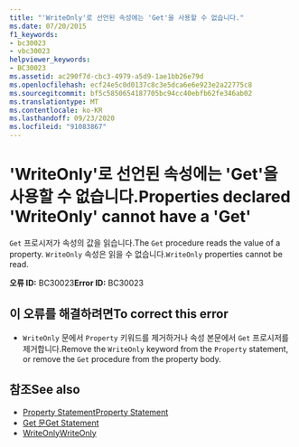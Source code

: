 ```yaml
---
title: "'WriteOnly'로 선언된 속성에는 'Get'을 사용할 수 없습니다."
ms.date: 07/20/2015
f1_keywords:
- bc30023
- vbc30023
helpviewer_keywords:
- BC30023
ms.assetid: ac290f7d-cbc3-4979-a5d9-1ae1bb26e79d
ms.openlocfilehash: ecf24e5c0d0137c8c3e5dca6e6e923e2a22775c8
ms.sourcegitcommit: bf5c5850654187705bc94cc40ebfb62fe346ab02
ms.translationtype: MT
ms.contentlocale: ko-KR
ms.lasthandoff: 09/23/2020
ms.locfileid: "91083867"
---
```

# <a name="properties-declared-writeonly-cannot-have-a-get"></a><span data-ttu-id="8b867-102">'WriteOnly'로 선언된 속성에는 'Get'을 사용할 수 없습니다.</span><span class="sxs-lookup"><span data-stu-id="8b867-102">Properties declared 'WriteOnly' cannot have a 'Get'</span></span>

<span data-ttu-id="8b867-103">`Get` 프로시저가 속성의 값을 읽습니다.</span><span class="sxs-lookup"><span data-stu-id="8b867-103">The `Get` procedure reads the value of a property.</span></span> <span data-ttu-id="8b867-104">`WriteOnly` 속성은 읽을 수 없습니다.</span><span class="sxs-lookup"><span data-stu-id="8b867-104">`WriteOnly` properties cannot be read.</span></span>  
  
 <span data-ttu-id="8b867-105">**오류 ID:** BC30023</span><span class="sxs-lookup"><span data-stu-id="8b867-105">**Error ID:** BC30023</span></span>  
  
## <a name="to-correct-this-error"></a><span data-ttu-id="8b867-106">이 오류를 해결하려면</span><span class="sxs-lookup"><span data-stu-id="8b867-106">To correct this error</span></span>  
  
- <span data-ttu-id="8b867-107">`WriteOnly` 문에서 `Property` 키워드를 제거하거나 속성 본문에서 `Get` 프로시저를 제거합니다.</span><span class="sxs-lookup"><span data-stu-id="8b867-107">Remove the `WriteOnly` keyword from the `Property` statement, or remove the `Get` procedure from the property body.</span></span>  
  
## <a name="see-also"></a><span data-ttu-id="8b867-108">참조</span><span class="sxs-lookup"><span data-stu-id="8b867-108">See also</span></span>

- [<span data-ttu-id="8b867-109">Property Statement</span><span class="sxs-lookup"><span data-stu-id="8b867-109">Property Statement</span></span>](../language-reference/statements/property-statement.md)
- [<span data-ttu-id="8b867-110">Get 문</span><span class="sxs-lookup"><span data-stu-id="8b867-110">Get Statement</span></span>](../language-reference/statements/get-statement.md)
- [<span data-ttu-id="8b867-111">WriteOnly</span><span class="sxs-lookup"><span data-stu-id="8b867-111">WriteOnly</span></span>](../language-reference/modifiers/writeonly.md)
